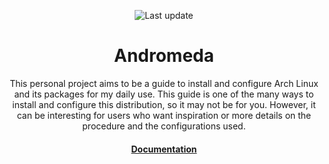 <p align="center">
	<img src="https://img.shields.io/github/last-commit/ChaosDynamix/Andromeda?label=Last%20update&logo=github&style=for-the-badge" alt="Last update" />
</p>

<h1 align="center">Andromeda</h1>

<p align="center">
	This personal project aims to be a guide to install and configure Arch Linux and its packages for my daily use. This guide is one of the many ways to install and configure this distribution, so it may not be for you. However, it can be interesting for users who want inspiration or more details on the procedure and the configurations used.
</p>

<div align="center">
	<h4>
		<a href="https://github.com/ChaosDynamix/wiki">Documentation</a>
	</h4>
</div>
